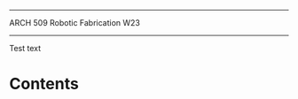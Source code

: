 *******************************************************************************
ARCH 509 Robotic Fabrication W23
*******************************************************************************

Test text

Contents
========

